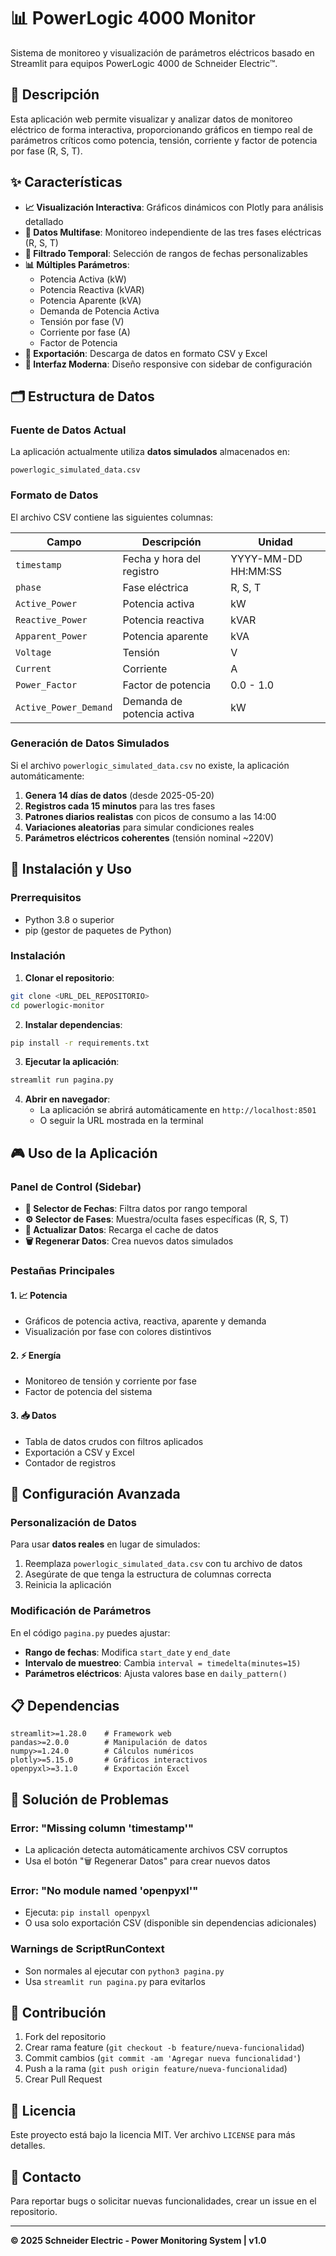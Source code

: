 # 📊 PowerLogic 4000 Monitor

Sistema de monitoreo y visualización de parámetros eléctricos basado en Streamlit para equipos PowerLogic 4000 de Schneider Electric™.

## 🎯 Descripción

Esta aplicación web permite visualizar y analizar datos de monitoreo eléctrico de forma interactiva, proporcionando gráficos en tiempo real de parámetros críticos como potencia, tensión, corriente y factor de potencia por fase (R, S, T).

## ✨ Características

- **📈 Visualización Interactiva**: Gráficos dinámicos con Plotly para análisis detallado
- **🔄 Datos Multifase**: Monitoreo independiente de las tres fases eléctricas (R, S, T)
- **📅 Filtrado Temporal**: Selección de rangos de fechas personalizables
- **📊 Múltiples Parámetros**: 
  - Potencia Activa (kW)
  - Potencia Reactiva (kVAR) 
  - Potencia Aparente (kVA)
  - Demanda de Potencia Activa
  - Tensión por fase (V)
  - Corriente por fase (A)
  - Factor de Potencia
- **💾 Exportación**: Descarga de datos en formato CSV y Excel
- **🎨 Interfaz Moderna**: Diseño responsive con sidebar de configuración

## 🗂️ Estructura de Datos

### Fuente de Datos Actual

La aplicación actualmente utiliza **datos simulados** almacenados en:
```
powerlogic_simulated_data.csv
```

### Formato de Datos

El archivo CSV contiene las siguientes columnas:

| Campo | Descripción | Unidad |
|-------|-------------|---------|
| `timestamp` | Fecha y hora del registro | YYYY-MM-DD HH:MM:SS |
| `phase` | Fase eléctrica | R, S, T |
| `Active_Power` | Potencia activa | kW |
| `Reactive_Power` | Potencia reactiva | kVAR |
| `Apparent_Power` | Potencia aparente | kVA |
| `Voltage` | Tensión | V |
| `Current` | Corriente | A |
| `Power_Factor` | Factor de potencia | 0.0 - 1.0 |
| `Active_Power_Demand` | Demanda de potencia activa | kW |

### Generación de Datos Simulados

Si el archivo `powerlogic_simulated_data.csv` no existe, la aplicación automáticamente:

1. **Genera 14 días de datos** (desde 2025-05-20)
2. **Registros cada 15 minutos** para las tres fases
3. **Patrones diarios realistas** con picos de consumo a las 14:00
4. **Variaciones aleatorias** para simular condiciones reales
5. **Parámetros eléctricos coherentes** (tensión nominal ~220V)

## 🚀 Instalación y Uso

### Prerrequisitos

- Python 3.8 o superior
- pip (gestor de paquetes de Python)

### Instalación

1. **Clonar el repositorio**:
```bash
git clone <URL_DEL_REPOSITORIO>
cd powerlogic-monitor
```

2. **Instalar dependencias**:
```bash
pip install -r requirements.txt
```

3. **Ejecutar la aplicación**:
```bash
streamlit run pagina.py
```

4. **Abrir en navegador**:
   - La aplicación se abrirá automáticamente en `http://localhost:8501`
   - O seguir la URL mostrada en la terminal

## 🎮 Uso de la Aplicación

### Panel de Control (Sidebar)

- **📅 Selector de Fechas**: Filtra datos por rango temporal
- **⚙️ Selector de Fases**: Muestra/oculta fases específicas (R, S, T)
- **🔄 Actualizar Datos**: Recarga el cache de datos
- **🗑️ Regenerar Datos**: Crea nuevos datos simulados

### Pestañas Principales

#### 1. 📈 Potencia
- Gráficos de potencia activa, reactiva, aparente y demanda
- Visualización por fase con colores distintivos

#### 2. ⚡ Energía  
- Monitoreo de tensión y corriente por fase
- Factor de potencia del sistema

#### 3. 📥 Datos
- Tabla de datos crudos con filtros aplicados
- Exportación a CSV y Excel
- Contador de registros

## 🔧 Configuración Avanzada

### Personalización de Datos

Para usar **datos reales** en lugar de simulados:

1. Reemplaza `powerlogic_simulated_data.csv` con tu archivo de datos
2. Asegúrate de que tenga la estructura de columnas correcta
3. Reinicia la aplicación

### Modificación de Parámetros

En el código `pagina.py` puedes ajustar:

- **Rango de fechas**: Modifica `start_date` y `end_date`
- **Intervalo de muestreo**: Cambia `interval = timedelta(minutes=15)`
- **Parámetros eléctricos**: Ajusta valores base en `daily_pattern()`

## 📋 Dependencias

```text
streamlit>=1.28.0    # Framework web
pandas>=2.0.0        # Manipulación de datos
numpy>=1.24.0        # Cálculos numéricos
plotly>=5.15.0       # Gráficos interactivos
openpyxl>=3.1.0      # Exportación Excel
```

## 🐛 Solución de Problemas

### Error: "Missing column 'timestamp'"
- La aplicación detecta automáticamente archivos CSV corruptos
- Usa el botón "🗑️ Regenerar Datos" para crear nuevos datos

### Error: "No module named 'openpyxl'"
- Ejecuta: `pip install openpyxl`
- O usa solo exportación CSV (disponible sin dependencias adicionales)

### Warnings de ScriptRunContext
- Son normales al ejecutar con `python3 pagina.py`
- Usa `streamlit run pagina.py` para evitarlos

## 🤝 Contribución

1. Fork del repositorio
2. Crear rama feature (`git checkout -b feature/nueva-funcionalidad`)
3. Commit cambios (`git commit -am 'Agregar nueva funcionalidad'`)
4. Push a la rama (`git push origin feature/nueva-funcionalidad`)
5. Crear Pull Request

## 📜 Licencia

Este proyecto está bajo la licencia MIT. Ver archivo `LICENSE` para más detalles.

## 📧 Contacto

Para reportar bugs o solicitar nuevas funcionalidades, crear un issue en el repositorio.

---

**© 2025 Schneider Electric - Power Monitoring System | v1.0**